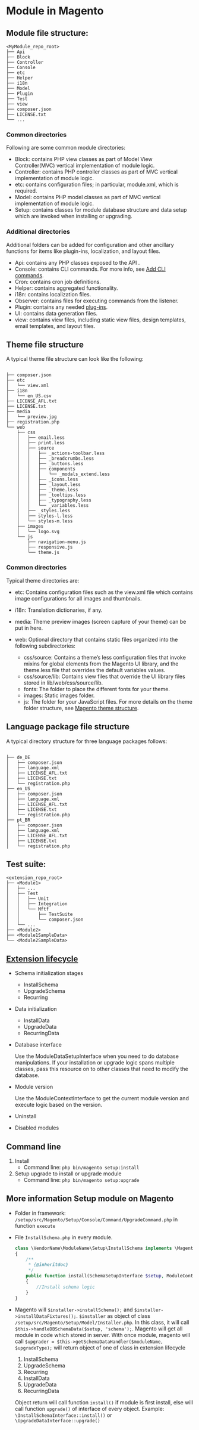 # Module in Magento
## Module file structure:
<pre><code class="language-tree">&lt;MyModule_repo_root&gt;
├── Api
├── Block
├── Controller
├── Console
├── etc
├── Helper
├── i18n
├── Model
├── Plugin
├── Test
├── view
├── composer.json
├── LICENSE.txt
└── ...
</code></pre>

### Common directories
Following are some common module directories:

- Block: contains PHP view classes as part of Model View Controller(MVC) vertical implementation of module logic.
- Controller: contains PHP controller classes as part of MVC vertical implementation of module logic.
- etc: contains configuration files; in particular, module.xml, which is required.
- Model: contains PHP model classes as part of MVC vertical implementation of module logic.
- Setup: contains classes for module database structure and data setup which are invoked when installing or upgrading.
### Additional directories
Additional folders can be added for configuration and other ancillary functions for items like plugin-ins, localization, and layout files.

- Api: contains any PHP classes exposed to the API .
- Console: contains CLI commands. For more info, see [Add CLI commands](https://devdocs.magento.com/guides/v2.3/extension-dev-guide/cli-cmds/cli-add.html).
- Cron: contains cron job definitions.
- Helper: contains aggregated functionality.
- i18n: contains localization files.
- Observer: contains files for executing commands from the listener.
- Plugin: contains any needed [plug-ins](https://devdocs.magento.com/guides/v2.3/extension-dev-guide/plugins.html).
- UI: contains data generation files.
- view: contains view files, including static view files, design templates, email templates, and layout files.

## Theme file structure
A typical theme file structure can look like the following:

<pre><code class="language-tree">
├── composer.json
├── etc
│   └── view.xml
├── i18n
│   └── en_US.csv
├── LICENSE_AFL.txt
├── LICENSE.txt
├── media
│   └── preview.jpg
├── registration.php
└── web
    ├── css
    │   ├── email.less
    │   ├── print.less
    │   ├── source
    │   │   ├── _actions-toolbar.less
    │   │   ├── _breadcrumbs.less
    │   │   ├── _buttons.less
    │   │   ├── components
    │   │   │   └── _modals_extend.less
    │   │   ├── _icons.less
    │   │   ├── _layout.less
    │   │   ├── _theme.less
    │   │   ├── _tooltips.less
    │   │   ├── _typography.less
    │   │   └── _variables.less
    │   ├── _styles.less
    │   ├── styles-l.less
    │   └── styles-m.less
    ├── images
    │   └── logo.svg
    └── js
        ├── navigation-menu.js
        ├── responsive.js
        └── theme.js
</code></pre>

### Common directories
Typical theme directories are:

- etc: Contains configuration files such as the view.xml file which contains image configurations for all images and thumbnails.
- i18n: Translation dictionaries, if any.
- media: Theme preview images (screen capture of your theme) can be put in here.
- web: Optional directory that contains static files organized into the following subdirectories:

    - css/source: Contains a theme’s less configuration files that invoke mixins for global elements from the Magento UI library, and the theme.less file that overrides the default variables values.
    - css/source/lib: Contains view files that override the UI library files stored in lib/web/css/source/lib.
    - fonts: The folder to place the different fonts for your theme.
    - images: Static images folder.
    - js: The folder for your JavaScript files.
For more details on the theme folder structure, see [Magento theme structure](https://devdocs.magento.com/guides/v2.3/frontend-dev-guide/themes/theme-structure.html).

## Language package file structure
A typical directory structure for three language packages follows:

<pre><code class="language-tree">
├── de_DE
│   ├── composer.json
│   ├── language.xml
│   ├── LICENSE_AFL.txt
│   ├── LICENSE.txt
│   └── registration.php
├── en_US
│   ├── composer.json
│   ├── language.xml
│   ├── LICENSE_AFL.txt
│   ├── LICENSE.txt
│   └── registration.php
├── pt_BR
│   ├── composer.json
│   ├── language.xml
│   ├── LICENSE_AFL.txt
│   ├── LICENSE.txt
│   └── registration.php
</code></pre>

## Test suite:
<pre><code class="language-tree">&lt;extension_repo_root&gt;
├── &lt;Module1&gt;
│   ├── ...
│   ├── Test
│   │   ├── Unit
│   │   ├── Integration
│   │   └── Mftf
│   │       ├── TestSuite
│   │       └── composer.json
│   └── ...
├── &lt;Module2&gt;
├── &lt;Module1SampleData&gt;
└── &lt;Module2SampleData&gt;
</code></pre>

## [Extension lifecycle](https://devdocs.magento.com/guides/v2.3/extension-dev-guide/prepare/lifecycle.html)
- Schema initialization stages
    - InstallSchema
    - UpgradeSchema
    - Recurring
- Data initialization
    - InstallData
    - UpgradeData
    - RecurringData
- Database interface
    
  Use the ModuleDataSetupInterface when you need to do database manipulations. If your installation or upgrade logic spans multiple classes, pass this resource on to other classes that need to modify the database.
    
- Module version

  Use the ModuleContextInterface to get the current module version and execute logic based on the version.
  
- Uninstall
- Disabled modules

## Command line   
1. Install
    - Command line: `php bin/magento setup:install`
2. Setup upgrade to install or upgrade module
    - Command line: `php bin/magento setup:upgrade`
    
## More information Setup module on Magento
- Folder in framework: `/setup/src/Magento/Setup/Console/Command/UpgradeCommand.php` in function `execute`
- File `InstallSchema.php` in every module.
    ```php
    class \VendorName\ModuleName\Setup\InstallSchema implements \Magento\Framework\Setup\InstallSchemaInterface
    {
        /**
         * {@inheritdoc}
         */
        public function install(SchemaSetupInterface $setup, ModuleContextInterface $context)
        {
            //Install schema logic
        }
    }
    ```
- Magento will `$installer->installSchema();` and `$installer->installDataFixtures();`. `$installer` as object of class `/setup/src/Magento/Setup/Model/Installer.php`. In this class, it will call `$this->handleDBSchemaData($setup, 'schema');`. Magento will get all module in code which stored in server. With once module, magento will call `$upgrader = $this->getSchemaDataHandler($moduleName, $upgradeType);` will return object of one of class in extension lifecycle 

    1. InstallSchema
    2. UpgradeSchema
    3. Recurring
    4. InstallData
    5. UpgradeData
    6. RecurringData
    
    Object return will call function `install()` if module is first install, else will call function `upgrade()`  of interface of every object. Example: `\InstallSchemaInterface::install()` or `\UpgradeDataInterface::upgrade()`
